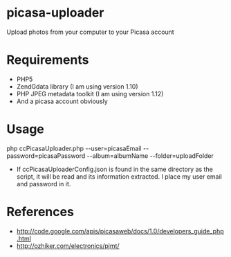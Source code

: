 picasa-uploader
===============
Upload photos from your computer to your Picasa account

Requirements
===============
* PHP5
* ZendGdata library (I am using version 1.10)
* PHP JPEG metadata toolkit (I am using version 1.12)
* And a picasa account obviously


Usage
===============
php ccPicasaUploader.php
	--user=picasaEmail
	--password=picasaPassword
	--album=albumName
	--folder=uploadFolder

* If ccPicasaUploaderConfig.json is found in the same directory as the script,
  it will be read and its information extracted.  I place my user email and
  password in it.


References
===============
* http://code.google.com/apis/picasaweb/docs/1.0/developers_guide_php.html
* http://ozhiker.com/electronics/pjmt/